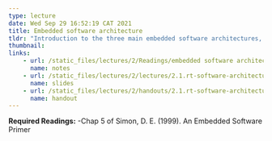 ```yaml
---
type: lecture
date: Wed Sep 29 16:52:19 CAT 2021
title: Embedded software architecture
tldr: "Introduction to the three main embedded software architectures, their pros and cons, and how to select an the most suitable architecture for your project."
thumbnail: 
links: 
    - url: /static_files/lectures/2/Readings/embedded software architecture.pdf
      name: notes
    - url: /static_files/lectures/2/lectures/2.1.rt-software-architectures.pdf
      name: slides
    - url: /static_files/lectures/2/handouts/2.1.rt-software-architectures.pdf
      name: handout
---
```


**Required Readings:**
-Chap 5 of Simon, D. E. (1999). An Embedded Software Primer

